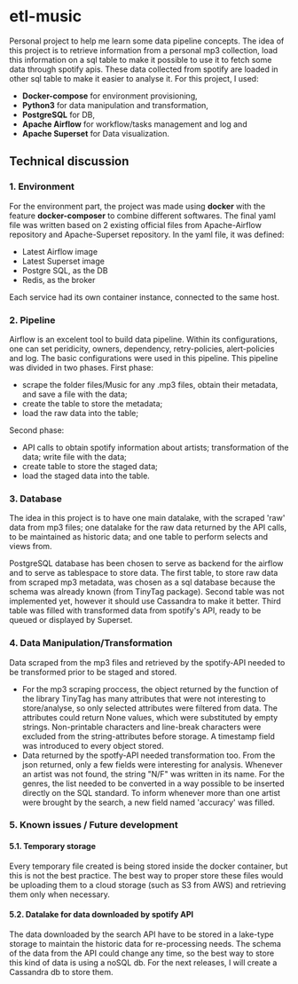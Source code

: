 # etl-music
Personal project to help me learn some data pipeline concepts. The idea of this project is to retrieve information from a personal mp3 collection, load this information on a sql table to make it possible to use it to fetch some data through spotify apis. These data collected from spotify are loaded in other sql table to make it easier to analyse it.
For this project, I used:
- **Docker-compose** for environment provisioning,
- **Python3** for data manipulation and transformation,
- **PostgreSQL** for DB,
- **Apache Airflow** for workflow/tasks management and log and
- **Apache Superset** for Data visualization.

## Technical discussion
### 1. Environment
For the environment part, the project was made using **docker** with the feature **docker-composer** to combine different softwares. The final yaml file was written based on 2 existing official files from Apache-Airflow repository and Apache-Superset repository. In the yaml file, it was defined:
- Latest Airflow image
- Latest Superset image
- Postgre SQL, as the DB
- Redis, as the broker

Each service had its own container instance, connected to the same host.

### 2. Pipeline
Airflow is an excelent tool to build data pipeline. Within its configurations, one can set peridicity, owners, dependency, retry-policies, alert-policies and log. The basic configurations were used in this pipeline. This pipeline was divided in two phases. First phase: 
- scrape the folder files/Music for any .mp3 files, obtain their metadata, and save a file with the data;
- create the table to store the metadata;
- load the raw data into the table;

Second phase:
- API calls to obtain spotify information about artists; transformation of the data; write file with the data;
- create table to store the staged data;
- load the staged data into the table.
### 3. Database
The idea in this project is to have one main datalake, with the scraped 'raw' data from mp3 files; one datalake for the raw data returned by the API calls, to be maintained as historic data; and one table to perform selects and views from.

PostgreSQL database has been chosen to serve as backend for the airflow and to serve as tablespace to store data. The first table, to store raw data from scraped mp3 metadata, was chosen as a sql database because the schema was already known (from TinyTag package). Second table was not implemented yet, however it should use Cassandra to make it better. Third table was filled with transformed data from spotify's API, ready to be queued or displayed by Superset.

### 4. Data Manipulation/Transformation
Data scraped from the mp3 files and retrieved by the spotify-API needed to be transformed prior to be staged and stored.
- For the mp3 scraping proccess, the object returned by the function of the library TinyTag has many attributes that were not interesting to store/analyse, so only selected attributes were filtered from data. The attributes could return None values, which were substituted by empty strings. Non-printable characters and line-break characters were excluded from the string-attributes before storage. A timestamp field was introduced to every object stored.
- Data returned by the spotfy-API needed transformation too. From the json returned, only a few fields were interesting for analysis. Whenever an artist was not found, the string "N/F" was written in its name. For the genres, the list needed to be converted in a way possible to be inserted directly on the SQL standard. To inform whenever more than one artist were brought by the search, a new field named 'accuracy' was filled.
### 5. Known issues / Future development
#### 5.1. Temporary storage
Every temporary file created is being stored inside the docker container, but this is not the best practice. The best way to proper store these files would be uploading them to a cloud storage (such as S3 from AWS) and retrieving them only when necessary.
#### 5.2. Datalake for data downloaded by spotify API
The data downloaded by the search API have to be stored in a lake-type storage to maintain the historic data for re-processing needs. The schema of the data from the API could change any time, so the best way to store this kind of data is using a noSQL db. For the next releases, I will create a Cassandra db to store them.
